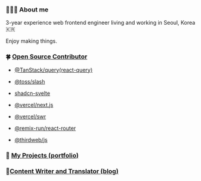 ### 🙋🏻‍♂️ About me
3-year experience web frontend engineer living and working in Seoul, Korea 🇰🇷

Enjoy making things.

### 🍀 [Open Source Contributor](https://github.com/saul-atomrigs/open-source-contributions)

- [@TanStack/query(react-query)](https://github.com/TanStack/query/pulls?q=is%3Apr+author%3Asaul-atomrigs+is%3Aclosed)

- [@toss/slash](https://github.com/toss/slash/pulls?q=is%3Apr+is%3Aclosed+author%3Asaul-atomrigs)

- [shadcn-svelte](https://github.com/huntabyte/shadcn-svelte/pulls?q=is%3Apr+is%3Aclosed+author%3Asaul-atomrigs)

- [@vercel/next.js](https://github.com/vercel/next.js/pull/63355)

- [@vercel/swr](https://github.com/vercel/swr/pull/2915)

- [@remix-run/react-router](https://github.com/remix-run/react-router/pull/11414)

- [@thirdweb/js](https://github.com/thirdweb-dev/js/issues/2296)

### 🌈 [My Projects (portfolio)](https://sollee-dev.notion.site/0066c9b8cfa04a7abbb4277ce8b63181)

### 📔[Content Writer and Translator (blog)](https://dev.to/solleedata)

